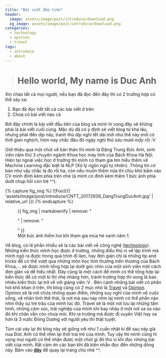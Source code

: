 ```yaml
---
title: "Bài viết đầu tiên"
header:
  image: assets/image/post/introduce/download.png
  og_image: assets/image/post/introduce/download.png
categories:
  - technology
  - opinion
  - travel
tags:
  - introduce
  - about
---
```


> # Hello world, My name is Duc Anh

Xin chào tất cả mọi người, nếu bạn đã đọc đến đây thì có 2 trường hợp có thể xảy xa:
1. Bạn đã đọc hết tất cả các bài viết ở trên
2. Chưa có bài viết nào cả

Bởi đây chính là bài viết đầu tiên của blog và mình hi vọng đây sẽ không phải là bài viết cuối cùng. Mặc dù đã có ý định sẽ viết blog từ khá lâu, nhưng phải đến dịp này, tranh thủ dịp nghỉ tết dài mới như thế này mới có thời gian nghịch, hôm nay chắc đâu đó ngày nghỉ thứ *sáu mươi mấy* rồi :V

Giới thiệu qua một chút về bản thân thì mình là Đặng Trung Đức Anh, sinh viên năm thứ 3 chuyên ngành Khoa học máy tính của Bách Khoa Hà Nội. Hiện tại ngoài việc học ở trường thì mình có tham gia tìm hiểu thêm về Machine Learning đặc biệt là NLP (Xử lý ngôn ngữ tự nhiên). Thông tin cơ bản như vậy chắc là đủ rồi ha, còn nếu muốn thêm nữa thì chịu khó bấm vào CV mình đính kèm phía trên nhé (à mình có đính kèm thêm 1 bức ảnh phía dưới chụp hồi còn trẻ ^^).

{% capture fig_img %}
![Foo]({{ 'assets/image/post/introduce/CNTT_20172939_DangTrungDucAnh.jpg' | relative_url }})
{% endcapture %}

<figure>
  {{ fig_img | markdownify | remove: "<p>" | remove: "</p>" }}
  <figcaption>Một bức ảnh hiếm hoi khi tham gia mùa hè xanh năm 1.</figcaption>
</figure>

Về blog, có lẽ phần nhiều sẽ là các bài viết về công nghệ ([technology](https://ducanhdt.github.io/categories/technology/)). Những kiến thức mình học được ở trường, những điều thú vị về lập trình mà mình ngộ ra được trong quá trình đi làm, hay đơn giản chỉ là những tip and tricks để có thể vượt qua những môn học tình thương mến thương của Bách Khoa,... sẽ được mình tổng hợp lại dưới góc nhìn của một sinh viên một cách đơn giản và dễ hiểu nhất. Đây cũng là một cách để mình có thể tổng hợp lại kiến thức để có một kì thì nhẹ nhàng hơn, tránh trường hợp thi xong là bao nhiêu kiến thức lại trở về với giảng viên :V . Bên cạnh những bài viết có phần hơi khô khan ở trên, thì blog cũng có 2 mục nhỏ là [Travel](https://ducanhdt.github.io/categories/travel/) và [Opinion](https://ducanhdt.github.io/categories/opinion/). Opinion sẽ là nơi chứa những quan điểm, những suy nghĩ của mình về cuộc sống, về nhân tình thế thái, là nơi mà sau này nhìn lạị mình có thể phần nào nhìn thấy sự trẻ trâu của mình lúc đó. Travel sẽ là một nơi lưu lại những tấm hình, những cảm xúc, trải nghiệp của mình khi bay nhảy ở một nơi xa xa nào đó khi chân vẫn còn chưa mỏi. Khi ra trường mà được đi xuyên Việt hay xa hơn là 3 nước Đông Dương với người yêu thì thật tuyệt.

Túm cái váy lại thì blog này sẽ giống với như 1 cuấn nhật kí để sau này già nua Đức Anh có thể nhìn lại thời trai trẻ của mình. Tuy vậy thì mình cũng hi vọng mọi người có thể nhận được một chút gì đó thú vị khi đọc những bài viết của mình. Rất cảm ơn các bạn khi đã kiên nhẫn đọc đến những dòng này. Bấm vào [**đây**](https://ducanhdt.github.io/) để quay lại trang chủ nhé ^^.
